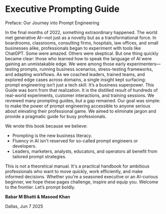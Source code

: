 # Executive Prompting Guide

Preface: Our Journey into Prompt Engineering

In the final months of 2022, something extraordinary happened. The world met generative AI—not just as a novelty but as a transformational force. In boardrooms, classrooms, consulting firms, hospitals, law offices, and small businesses alike, professionals began to experiment with tools like ChatGPT. Some were amazed. Others were skeptical. But one thing quickly became clear: those who learned how to speak the language of AI were gaining an unmistakable edge.
We were among those early experimenters—testing prompts, running business scenarios, stress-testing frameworks, and adapting workflows. As we coached leaders, trained teams, and explored edge cases across domains, a single insight kept surfacing: prompt engineering isn’t just a tech skill. It’s a business superpower.
This Guide was born from that realization. It is the distilled result of hundreds of real-world experiments, customer interactions, and training sessions. We reviewed many prompting guides, but a gap remained. Our goal was simple: to make the power of prompt engineering accessible to anyone serious about elevating their professional game. We aimed to eliminate jargon and provide a pragmatic guide for busy professionals. 

We wrote this book because we believe:

-	Prompting is the new business literacy.
-	Fluency in AI isn't reserved for so-called prompt engineers or developers.
-	Leaders, marketers, analysts, educators, and operators all benefit from tailored prompt strategies.


This is not a theoretical manual. It's a practical handbook for ambitious professionals who want to move quickly, work efficiently, and make informed decisions. Whether you're a seasoned executive or an AI-curious beginner, we hope these pages challenge, inspire and equip you. 
Welcome to the frontier. Let’s prompt boldly.

**Babar M Bhatti & Masood Khan**

Dallas, Jun 7 2025
